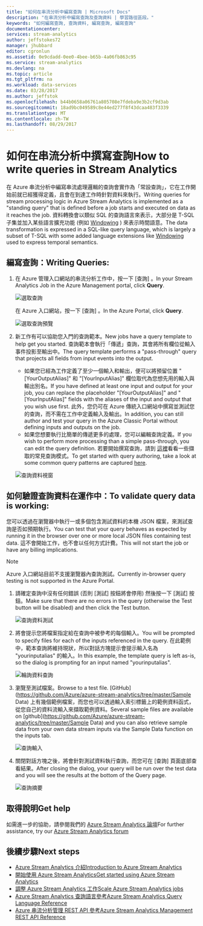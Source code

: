 ```yaml
---
title: "如何在串流分析中編寫查詢 | Microsoft Docs"
description: "在串流分析中編寫查詢及查詢資料 | 學習路徑區段。"
keywords: "如何編寫查詢, 查詢資料, 編寫查詢, 編寫查詢"
documentationcenter: 
services: stream-analytics
author: jeffstokes72
manager: jhubbard
editor: cgronlun
ms.assetid: 0e9cdadd-0ee0-4bee-b65b-4a06fb863c95
ms.service: stream-analytics
ms.devlang: na
ms.topic: article
ms.tgt_pltfrm: na
ms.workload: data-services
ms.date: 03/28/2017
ms.author: jeffstok
ms.openlocfilehash: b44b0658a06761a805708e7fdeba9e3b2cf9d3ab
ms.sourcegitcommit: 18ad9bc049589c8e44ed277f8f43dcaa483f3339
ms.translationtype: MT
ms.contentlocale: zh-TW
ms.lasthandoff: 08/29/2017
---
```

# <a name="how-to-write-queries-in-stream-analytics"></a><span data-ttu-id="8b461-104">如何在串流分析中撰寫查詢</span><span class="sxs-lookup"><span data-stu-id="8b461-104">How to write queries in Stream Analytics</span></span>
<span data-ttu-id="8b461-105">在 Azure 串流分析中編寫串流處理邏輯的查詢會實作為「常設查詢」，它在工作開始前就已經獲得定義，且會在到達工作時針對資料來執行。</span><span class="sxs-lookup"><span data-stu-id="8b461-105">Writing queries for stream processing logic in Azure Stream Analytics is implemented as a "standing query" that is defined before a job starts and executed on data as it reaches the job.</span></span> <span data-ttu-id="8b461-106">資料轉換會以類似 SQL 的查詢語言來表示，大部分是 T-SQL 子集並加入某些語言擴充功能 (例如 [Windowing](https://msdn.microsoft.com/library/azure/dn835019.aspx) ) 來表示時間語意。</span><span class="sxs-lookup"><span data-stu-id="8b461-106">The data transformation is expressed in a SQL-like query language, which is largely a subset of T-SQL with some added language extensions like [Windowing](https://msdn.microsoft.com/library/azure/dn835019.aspx) used to express temporal semantics.</span></span>

## <a name="writing-queries"></a><span data-ttu-id="8b461-107">編寫查詢：</span><span class="sxs-lookup"><span data-stu-id="8b461-107">Writing Queries:</span></span>
1. <span data-ttu-id="8b461-108">在 Azure 管理入口網站的串流分析工作中，按一下 [查詢] 。</span><span class="sxs-lookup"><span data-stu-id="8b461-108">In your Stream Analytics Job in the Azure Management portal, click **Query**.</span></span>
   
    ![選取查詢](./media/stream-analytics-write-queries/1-stream-analytics-write-queries.png)  
   
    <span data-ttu-id="8b461-110">在 Azure 入口網站，按一下 [查詢] 。</span><span class="sxs-lookup"><span data-stu-id="8b461-110">In the Azure Portal, click **Query**.</span></span>
   
    ![選取查詢預覽](./media/stream-analytics-write-queries/query-preview-portal.png)  
2. <span data-ttu-id="8b461-112">新工作有可以協助您入門的查詢範本。</span><span class="sxs-lookup"><span data-stu-id="8b461-112">New jobs have a query template to help get you started.</span></span> <span data-ttu-id="8b461-113">查詢範本會執行「傳遞」查詢，其會將所有欄位從輸入事件投影至輸出中。</span><span class="sxs-lookup"><span data-stu-id="8b461-113">The query template performs a "pass-through" query that projects all fields from input events into the output.</span></span>  
   
   * <span data-ttu-id="8b461-114">如果您已經為工作定義了至少一個輸入和輸出，便可以將預留位置 "[YourOutputAlias]" 和 "[YourInputAlias]" 欄位取代為您想先用的輸入與輸出別名。</span><span class="sxs-lookup"><span data-stu-id="8b461-114">If you have defined at least one input and output for your job, you can replace the placeholder "[YourOutputAlias]" and "[YourInputAlias]" fields with the aliases of the input and output that you wish use first.</span></span> <span data-ttu-id="8b461-115">此外，您仍可在 Azure  傳統入口網站中撰寫並測試您的查詢，而不需在工作中定義輸入及輸出。</span><span class="sxs-lookup"><span data-stu-id="8b461-115">In addition, you can still author and test your query in the Azure Classic Portal without defining inputs and outputs on the job.</span></span>
   * <span data-ttu-id="8b461-116">如果您想要執行比簡單的傳遞更多的處理，您可以編輯查詢定義。</span><span class="sxs-lookup"><span data-stu-id="8b461-116">If you wish to perform more processing than a simple pass-through, you can edit the query definition.</span></span> <span data-ttu-id="8b461-117">若要開始撰寫查詢，請到 [這裡](stream-analytics-stream-analytics-query-patterns.md)看看一些擷取的常見查詢模式。</span><span class="sxs-lookup"><span data-stu-id="8b461-117">To get started with query authoring, take a look at some common query patterns are captured [here](stream-analytics-stream-analytics-query-patterns.md).</span></span>  
   
   ![查詢資料視窗](./media/stream-analytics-write-queries/2-stream-analytics-write-queries.png)  

## <a name="to-validate-query-data-is-working"></a><span data-ttu-id="8b461-119">如何驗證查詢資料在運作中：</span><span class="sxs-lookup"><span data-stu-id="8b461-119">To validate query data is working:</span></span>
<span data-ttu-id="8b461-120">您可以透過在瀏覽器中執行一或多個包含測試資料的本機 JSON 檔案，來測試查詢是否如預期執行。</span><span class="sxs-lookup"><span data-stu-id="8b461-120">You can test that your query behaves as expected by running it in the browser over one or more local JSON files containing test data.</span></span> <span data-ttu-id="8b461-121">這不會開始工作，也不會以任何方式計費。</span><span class="sxs-lookup"><span data-stu-id="8b461-121">This will not start the job or have any billing implications.</span></span>

> [!NOTE]
> <span data-ttu-id="8b461-122">Azure 入口網站目前不支援瀏覽器內查詢測試。</span><span class="sxs-lookup"><span data-stu-id="8b461-122">Currently in-browser query testing is not supported in the Azure Portal.</span></span>  
> 
> 

1. <span data-ttu-id="8b461-123">請確定查詢中沒有任何錯誤 (否則 [測試] 按鈕將會停用) 然後按一下 [測試] 按鈕。</span><span class="sxs-lookup"><span data-stu-id="8b461-123">Make sure that there are no errors in the query (otherwise the Test button will be disabled) and then click the Test button.</span></span>  
   
   ![查詢資料測試](./media/stream-analytics-write-queries/3-stream-analytics-write-queries.png)  
2. <span data-ttu-id="8b461-125">將會提示您將檔案指定給在查詢中被參考的每個輸入。</span><span class="sxs-lookup"><span data-stu-id="8b461-125">You will be prompted to specify files for each of the inputs referenced in the query.</span></span> <span data-ttu-id="8b461-126">在此範例中，範本查詢將維持現狀，所以對話方塊提示會提示輸入名為 "yourinputalias" 的輸入。</span><span class="sxs-lookup"><span data-stu-id="8b461-126">In this example, the template query is left as-is, so the dialog is prompting for an input named "yourinputalias".</span></span>  
   
   ![輪詢資料查詢](./media/stream-analytics-write-queries/4-stream-analytics-write-queries.png)  
3. <span data-ttu-id="8b461-128">瀏覽至測試檔案。</span><span class="sxs-lookup"><span data-stu-id="8b461-128">Browse to a test file.</span></span> <span data-ttu-id="8b461-129">[GitHub](https://github.com/Azure/azure-stream-analytics/tree/master/Sample Data) 上有幾個範例檔案，而您也可以透過輸入索引標籤上的範例資料函式，從您自己的資料流輸入來擷取範例資料。</span><span class="sxs-lookup"><span data-stu-id="8b461-129">Several sample files are available on [github](https://github.com/Azure/azure-stream-analytics/tree/master/Sample Data) and you can also retrieve sample data from your own data stream inputs via the Sample Data function on the inputs tab.</span></span>  
   
   ![查詢輸入](./media/stream-analytics-write-queries/5-stream-analytics-write-queries.png)  
4. <span data-ttu-id="8b461-131">關閉對話方塊之後，將會針對測試資料執行查詢，而您可在 [查詢] 頁面底部查看結果。</span><span class="sxs-lookup"><span data-stu-id="8b461-131">After closing the dialog, your query will be run over the test data and you will see the results at the bottom of the Query page.</span></span>  
   
   ![查詢摘要](./media/stream-analytics-write-queries/6-stream-analytics-write-queries.png)  

## <a name="get-help"></a><span data-ttu-id="8b461-133">取得說明</span><span class="sxs-lookup"><span data-stu-id="8b461-133">Get help</span></span>
<span data-ttu-id="8b461-134">如需進一步的協助，請參閱我們的 [Azure Stream Analytics 論壇](https://social.msdn.microsoft.com/Forums/en-US/home?forum=AzureStreamAnalytics)</span><span class="sxs-lookup"><span data-stu-id="8b461-134">For further assistance, try our [Azure Stream Analytics forum](https://social.msdn.microsoft.com/Forums/en-US/home?forum=AzureStreamAnalytics)</span></span>

## <a name="next-steps"></a><span data-ttu-id="8b461-135">後續步驟</span><span class="sxs-lookup"><span data-stu-id="8b461-135">Next steps</span></span>
* [<span data-ttu-id="8b461-136">Azure Stream Analytics 介紹</span><span class="sxs-lookup"><span data-stu-id="8b461-136">Introduction to Azure Stream Analytics</span></span>](stream-analytics-introduction.md)
* [<span data-ttu-id="8b461-137">開始使用 Azure Stream Analytics</span><span class="sxs-lookup"><span data-stu-id="8b461-137">Get started using Azure Stream Analytics</span></span>](stream-analytics-real-time-fraud-detection.md)
* [<span data-ttu-id="8b461-138">調整 Azure Stream Analytics 工作</span><span class="sxs-lookup"><span data-stu-id="8b461-138">Scale Azure Stream Analytics jobs</span></span>](stream-analytics-scale-jobs.md)
* [<span data-ttu-id="8b461-139">Azure Stream Analytics 查詢語言參考</span><span class="sxs-lookup"><span data-stu-id="8b461-139">Azure Stream Analytics Query Language Reference</span></span>](https://msdn.microsoft.com/library/azure/dn834998.aspx)
* [<span data-ttu-id="8b461-140">Azure 串流分析管理 REST API 參考</span><span class="sxs-lookup"><span data-stu-id="8b461-140">Azure Stream Analytics Management REST API Reference</span></span>](https://msdn.microsoft.com/library/azure/dn835031.aspx)

